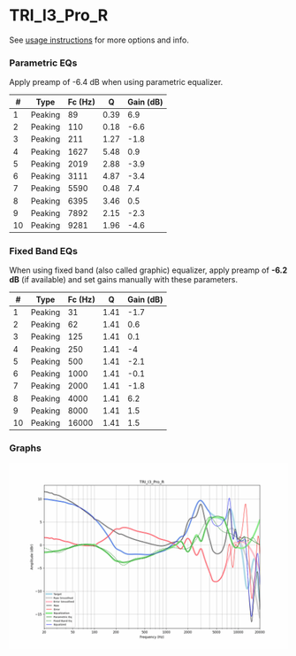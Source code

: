 # TRI_I3_Pro_R
See [usage instructions](https://github.com/jaakkopasanen/AutoEq#usage) for more options and info.

### Parametric EQs
Apply preamp of -6.4 dB when using parametric equalizer.

|   # | Type    |   Fc (Hz) |    Q |   Gain (dB) |
|-----|---------|-----------|------|-------------|
|   1 | Peaking |        89 | 0.39 |         6.9 |
|   2 | Peaking |       110 | 0.18 |        -6.6 |
|   3 | Peaking |       211 | 1.27 |        -1.8 |
|   4 | Peaking |      1627 | 5.48 |         0.9 |
|   5 | Peaking |      2019 | 2.88 |        -3.9 |
|   6 | Peaking |      3111 | 4.87 |        -3.4 |
|   7 | Peaking |      5590 | 0.48 |         7.4 |
|   8 | Peaking |      6395 | 3.46 |         0.5 |
|   9 | Peaking |      7892 | 2.15 |        -2.3 |
|  10 | Peaking |      9281 | 1.96 |        -4.6 |

### Fixed Band EQs
When using fixed band (also called graphic) equalizer, apply preamp of **-6.2 dB** (if available) and set gains manually with these parameters.

|   # | Type    |   Fc (Hz) |    Q |   Gain (dB) |
|-----|---------|-----------|------|-------------|
|   1 | Peaking |        31 | 1.41 |        -1.7 |
|   2 | Peaking |        62 | 1.41 |         0.6 |
|   3 | Peaking |       125 | 1.41 |         0.1 |
|   4 | Peaking |       250 | 1.41 |        -4   |
|   5 | Peaking |       500 | 1.41 |        -2.1 |
|   6 | Peaking |      1000 | 1.41 |        -0.1 |
|   7 | Peaking |      2000 | 1.41 |        -1.8 |
|   8 | Peaking |      4000 | 1.41 |         6.2 |
|   9 | Peaking |      8000 | 1.41 |         1.5 |
|  10 | Peaking |     16000 | 1.41 |         1.5 |

### Graphs
![](./TRI_I3_Pro_R.png)

